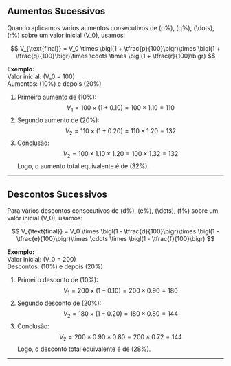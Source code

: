 
## Aumentos Sucessivos

Quando aplicamos vários aumentos consecutivos de \(p\%\), \(q\%\), \(\dots\), \(r\%\) sobre um valor inicial \(V_0\), usamos:

$$
V_{\text{final}}
= V_0 \times \bigl(1 + \tfrac{p}{100}\bigr)\times \bigl(1 + \tfrac{q}{100}\bigr)\times \cdots \times \bigl(1 + \tfrac{r}{100}\bigr)
$$

**Exemplo:**  
Valor inicial: \(V_0 = 100\)  
Aumentos: \(10\%\) e depois \(20\%\)

1. Primeiro aumento de \(10\%\):  
   $$
   V_1 = 100 \times (1 + 0.10) = 100 \times 1.10 = 110
   $$
2. Segundo aumento de \(20\%\):  
   $$
   V_2 = 110 \times (1 + 0.20) = 110 \times 1.20 = 132
   $$
3. Conclusão:  
   $$
   V_2 = 100 \times 1.10 \times 1.20 = 100 \times 1.32 = 132
   $$
Logo, o aumento total equivalente é de \(32\%\).

---

## Descontos Sucessivos

Para vários descontos consecutivos de \(d\%\), \(e\%\), \(\dots\), \(f\%\) sobre um valor inicial \(V_0\), usamos:

$$
V_{\text{final}}
= V_0 \times \bigl(1 - \tfrac{d}{100}\bigr)\times \bigl(1 - \tfrac{e}{100}\bigr)\times \cdots \times \bigl(1 - \tfrac{f}{100}\bigr)
$$

**Exemplo:**  
Valor inicial: \(V_0 = 200\)  
Descontos: \(10\%\) e depois \(20\%\)

1. Primeiro desconto de \(10\%\):  
   $$
   V_1 = 200 \times (1 - 0.10) = 200 \times 0.90 = 180
   $$
2. Segundo desconto de \(20\%\):  
   $$
   V_2 = 180 \times (1 - 0.20) = 180 \times 0.80 = 144
   $$
3. Conclusão:  
   $$
   V_2 = 200 \times 0.90 \times 0.80 = 200 \times 0.72 = 144
   $$
Logo, o desconto total equivalente é de \(28\%\).

---
